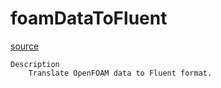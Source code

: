 # foamDataToFluent

[source](github.com/OpenFOAM-jp/OpenFOAM-utilities-tutorials-jp/blob/master/v1906/postProcessing/dataConversion/foamDataToFluent/foamDataToFluent.C/foamDataToFluent.C)

```
Description
    Translate OpenFOAM data to Fluent format.


```

